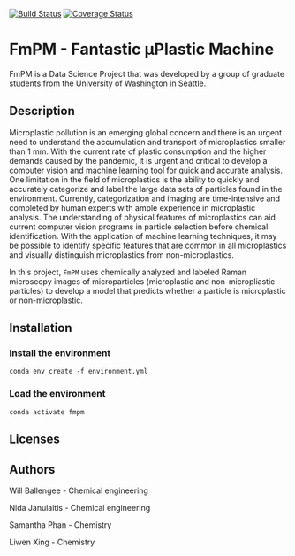 [![Build Status](https://travis-ci.com/Fantastic-Microplastic-Machine/FmPM.svg?branch=main)](https://travis-ci.com/github/Fantastic-Microplastic-Machine/FmPM)
[![Coverage Status](https://coveralls.io/repos/github/Fantastic-Microplastic-Machine/FmPM/badge.svg?branch=main)](https://coveralls.io/github/Fantastic-Microplastic-Machine/FmPM?branch=main)

# FmPM - Fantastic μPlastic Machine
FmPM is a Data Science Project that was developed by a group of graduate students from the University of Washington in Seattle.

## Description
Microplastic pollution is an emerging global concern and there is an urgent need to understand the accumulation and transport of microplastics smaller than 1 mm. With the current rate of plastic consumption and the higher demands caused by the pandemic, it is urgent and critical to develop a computer vision and machine learning tool for quick and accurate analysis. One limitation in the field of microplastics is the ability to quickly and accurately categorize and label the large data sets of particles found in the environment. Currently, categorization and imaging are time-intensive and completed by human experts with ample experience in microplastic analysis. The understanding of physical features of microplastics can aid current computer vision programs in particle selection before chemical identification. With the application of machine learning techniques, it may be possible to identify specific features that are common in all microplastics and visually distinguish microplastics from non-microplastics. 

In this project, `FmPM` uses chemically analyzed and labeled Raman microscopy images of microparticles (microplastic and non-micropliastic particles) to develop a model that predicts whether a particle is microplastic or non-microplastic. 


## Installation
### Install the environment

```
conda env create -f environment.yml
```
### Load the environment
```
conda activate fmpm
```

## Licenses 


## Authors
Will Ballengee - Chemical engineering

Nida Janulaitis - Chemical engineering 

Samantha Phan - Chemistry

Liwen Xing - Chemistry
